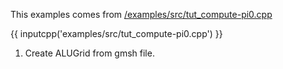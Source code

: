 This examples comes from [/examples/src/tut_compute-pi0.cpp](https://github.com/IkarusRepo/Ikarus/blob/master/examples/src/tut_compute-pi0.cpp)

{{ inputcpp('examples/src/tut_compute-pi0.cpp') }}

1. Create ALUGrid from gmsh file. 
